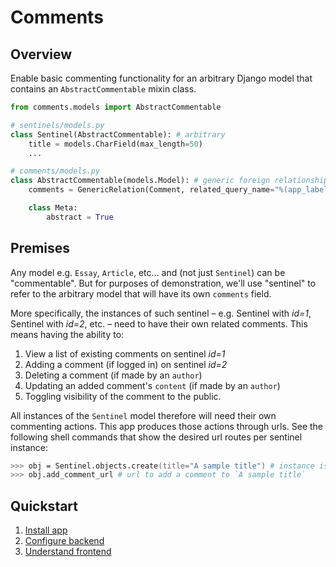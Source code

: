 # Comments

## Overview

Enable basic commenting functionality for an arbitrary Django model that contains an `AbstractCommentable` mixin class.

```python
from comments.models import AbstractCommentable

# sentinels/models.py
class Sentinel(AbstractCommentable): # arbitrary
    title = models.CharField(max_length=50)
    ...

# comments/models.py
class AbstractCommentable(models.Model): # generic foreign relationships to comments
    comments = GenericRelation(Comment, related_query_name="%(app_label)s_%(class)ss")

    class Meta:
        abstract = True
```

## Premises

Any model e.g. `Essay`, `Article`, etc... and (not just `Sentinel`) can be "commentable". But for purposes of demonstration, we'll use "sentinel" to refer to the arbitrary model that will have its own `comments` field.

More specifically, the instances of such sentinel – e.g. Sentinel with _id=1_, Sentinel with _id=2_, etc. – need to have their own related comments. This means having the ability to:

1. View a list of existing comments on sentinel _id=1_
2. Adding a comment (if logged in) on sentinel _id=2_
3. Deleting a comment (if made by an `author`)
4. Updating an added comment's `content` (if made by an `author`)
5. Toggling visibility of the comment to the public.

All instances of the `Sentinel` model therefore will need their own commenting actions. This app produces those actions through urls. See the following shell commands that show the desired url routes per sentinel instance:

```zsh
>>> obj = Sentinel.objects.create(title="A sample title") # instance is made, e.g. id=1, id=2, etc.
>>> obj.add_comment_url # url to add a comment to `A sample title`
```

## Quickstart

1. [Install app](./comments/docs/setup.md)
2. [Configure backend](./comments/docs/backend.md)
3. [Understand frontend](./comments/docs/frontend.md)
